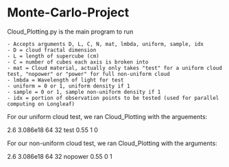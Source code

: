 # Monte-Carlo-Project
Cloud_Plotting.py is the main program to run

    - Accepts arguments D, L, C, N, mat, lmbda, uniform, sample, idx
    - D = cloud fractal dimension
    - L = length of supercube (cm)
    - C = number of cubes each axis is broken into
    - mat = Cloud material, actually only takes "test" for a uniform cloud test, "nopower" or "power" for full non-uniform cloud
    - lmbda = Wavelength of light for test
    - uniform = 0 or 1, uniform density if 1
    - sample = 0 or 1, sample non-uniform density if 1
    - idx = portion of observation points to be tested (used for parallel computing on Longleaf)

For our uniform cloud test, we ran Cloud_Plotting with the arguements: 

2.6 3.086e18 64 32 test 0.55 1 0

For our non-uniform cloud test, we ran Cloud_Plotting with the arguments: 

2.6 3.086e18 64 32 nopower 0.55 0 1

